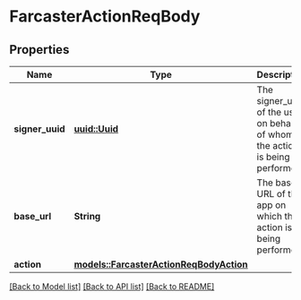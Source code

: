 # FarcasterActionReqBody

## Properties

Name | Type | Description | Notes
------------ | ------------- | ------------- | -------------
**signer_uuid** | [**uuid::Uuid**](uuid::Uuid.md) | The signer_uuid of the user on behalf of whom the action is being performed.  | 
**base_url** | **String** | The base URL of the app on which the action is being performed.  | 
**action** | [**models::FarcasterActionReqBodyAction**](FarcasterActionReqBody_action.md) |  | 

[[Back to Model list]](../README.md#documentation-for-models) [[Back to API list]](../README.md#documentation-for-api-endpoints) [[Back to README]](../README.md)


